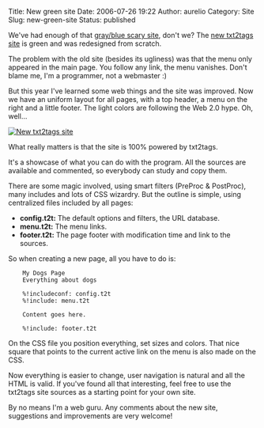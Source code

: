 Title: New green site
Date: 2006-07-26 19:22
Author: aurelio
Category: Site
Slug: new-green-site
Status: published

We've had enough of that [gray/blue scary
site](http://txt2tags.sf.net/index-old.html), don't we? The [new
txt2tags site](http://txt2tags.sourceforge.net) is green and was
redesigned from scratch.

The problem with the old site (besides its ugliness) was that the menu
only appeared in the main page. You follow any link, the menu vanishes.
Don't blame me, I'm a programmer, not a webmaster :)

But this year I've learned some web things and the site was improved.
Now we have an uniform layout for all pages, with a top header, a menu
on the right and a little footer. The light colors are following the Web
2.0 hype. Oh, well...

[![New txt2tags
site](http://txt2tags.files.wordpress.com/2006/07/newsite.jpg)](http://txt2tags.sf.net)

What really matters is that the site is 100% powered by txt2tags.

It's a showcase of what you can do with the program. All the sources are
available and commented, so everybody can study and copy them.

There are some magic involved, using smart filters (PreProc & PostProc),
many includes and lots of CSS wizardry. But the outline is simple, using
centralized files included by all pages:

-   **config.t2t:** The default options and filters, the URL database.
-   **menu.t2t:** The menu links.
-   **footer.t2t:** The page footer with modification time and link to
    the sources.

So when creating a new page, all you have to do is:

        My Dogs Page
        Everything about dogs

        %!includeconf: config.t2t
        %!include: menu.t2t

        Content goes here.

        %!include: footer.t2t

On the CSS file you position everything, set sizes and colors. That nice
square that points to the current active link on the menu is also made
on the CSS.

Now everything is easier to change, user navigation is natural and all
the HTML is valid. If you've found all that interesting, feel free to
use the txt2tags site sources as a starting point for your own site.

By no means I'm a web guru. Any comments about the new site, suggestions
and improvements are very welcome!
